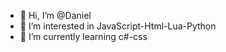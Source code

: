 - 👋 Hi, I’m @Daniel
- 👀 I’m interested in JavaScript-Html-Lua-Python
- 🌱 I’m currently learning c#-css

<!---
Daninogamer/Daninogamer is a ✨ special ✨ repository because its `README.md` (this file) appears on your GitHub profile.
You can click the Preview link to take a look at your changes.
--->
